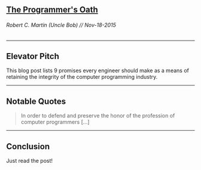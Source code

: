 
## [The Programmer's Oath](https://blog.cleancoder.com/uncle-bob/2015/11/18/TheProgrammersOath.html)
###### Robert C. Martin (Uncle Bob) // Nov-18-2015
---

Elevator Pitch
------ 
This blog post lists 9 promises every engineer should make as a means of retaining the integrity of the computer programming industry.

------ 

Notable Quotes
------ 

> In order to defend and preserve the honor of the profession of computer programmers [...]




--- 

Conclusion
------
Just read the post!